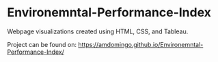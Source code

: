 # Environemntal-Performance-Index

Webpage visualizations created using HTML, CSS, and Tableau.

Project can be found on: https://amdomingo.github.io/Environemntal-Performance-Index/
